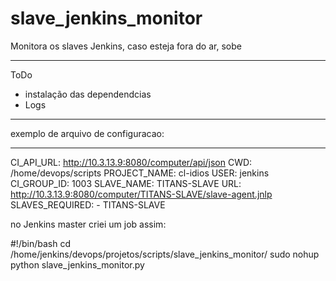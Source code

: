 # slave_jenkins_monitor
Monitora os slaves Jenkins, caso esteja fora do ar, sobe


---------------------
ToDo

- instalação das dependendcias
- Logs


------------------------

exemplo de arquivo de configuracao:

---

CI_API_URL: http://10.3.13.9:8080/computer/api/json
CWD: /home/devops/scripts
PROJECT_NAME: cl-idios
USER: jenkins 
CI_GROUP_ID: 1003
SLAVE_NAME: TITANS-SLAVE
URL: http://10.3.13.9:8080/computer/TITANS-SLAVE/slave-agent.jnlp
SLAVES_REQUIRED:
    - TITANS-SLAVE
    
    
no Jenkins master criei um job assim:

#!/bin/bash
cd /home/jenkins/devops/projetos/scripts/slave_jenkins_monitor/
sudo nohup python slave_jenkins_monitor.py
